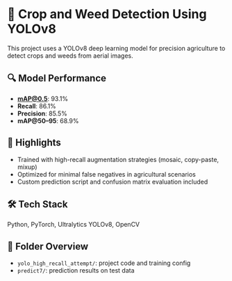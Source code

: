 # 🌾 Crop and Weed Detection Using YOLOv8

This project uses a YOLOv8 deep learning model for precision agriculture to detect crops and weeds from aerial images.

## 🔍 Model Performance
- **mAP@0.5**: 93.1%
- **Recall**: 86.1%
- **Precision**: 85.5%
- **mAP@50–95**: 68.9%

## 🧪 Highlights
- Trained with high-recall augmentation strategies (mosaic, copy-paste, mixup)
- Optimized for minimal false negatives in agricultural scenarios
- Custom prediction script and confusion matrix evaluation included

## 🛠️ Tech Stack
Python, PyTorch, Ultralytics YOLOv8, OpenCV

## 📁 Folder Overview
- `yolo_high_recall_attempt/`: project code and training config
- `predict7/`: prediction results on test data
